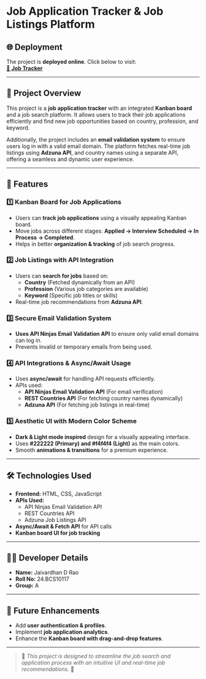 # Job Application Tracker & Job Listings Platform


## 🌐 Deployment
The project is **deployed online**. Click below to visit:  
[🔗 **Job Tracker**](https://jaivardhanrao.github.io/Final-Project-Sem-1/)  

---

## 🚀 Project Overview
This project is a **job application tracker** with an integrated **Kanban board** and a job search platform. It allows users to track their job applications efficiently and find new job opportunities based on country, profession, and keyword. 

Additionally, the project includes an **email validation system** to ensure users log in with a valid email domain. The platform fetches real-time job listings using **Adzuna API**, and country names using a separate API, offering a seamless and dynamic user experience.

---

## 🎯 Features
### **1️⃣ Kanban Board for Job Applications**
- Users can **track job applications** using a visually appealing Kanban board.
- Move jobs across different stages: **Applied → Interview Scheduled → In Process → Completed**.
- Helps in better **organization & tracking** of job search progress.

### **2️⃣ Job Listings with API Integration**
- Users can **search for jobs** based on:
  - **Country** (Fetched dynamically from an API)
  - **Profession** (Various job categories are available)
  - **Keyword** (Specific job titles or skills)
- Real-time job recommendations from **Adzuna API**.

### **3️⃣ Secure Email Validation System**
- **Uses API Ninjas Email Validation API** to ensure only valid email domains can log in.
- Prevents invalid or temporary emails from being used.

### **4️⃣ API Integrations & Async/Await Usage**
- Uses **async/await** for handling API requests efficiently.
- APIs used:
  - **API Ninjas Email Validation API** (For email verification)
  - **REST Countries API** (For fetching country names dynamically)
  - **Adzuna API** (For fetching job listings in real-time)

### **5️⃣ Aesthetic UI with Modern Color Scheme**
- **Dark & Light mode inspired** design for a visually appealing interface.
- Uses **#222222 (Primary) and #f4f4f4 (Light)** as the main colors.
- Smooth **animations & transitions** for a premium experience.

---

## 🛠️ Technologies Used
- **Frontend:** HTML, CSS, JavaScript
- **APIs Used:**
  - API Ninjas Email Validation API
  - REST Countries API
  - Adzuna Job Listings API
- **Async/Await & Fetch API** for API calls
- **Kanban board UI for job tracking**


---

## 👨‍💻 Developer Details
- **Name:** Jaivardhan D Rao
- **Roll No:** 24.BCS10117
- **Group:** A

---

## 📌 Future Enhancements
- Add **user authentication & profiles**.
- Implement **job application analytics**.
- Enhance the **Kanban board with drag-and-drop features**.

---

> 📝 *This project is designed to streamline the job search and application process with an intuitive UI and real-time job recommendations.* 🚀
